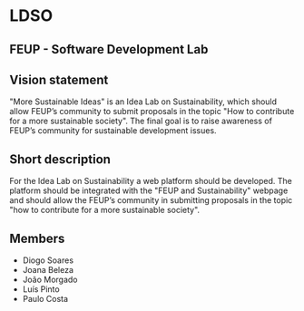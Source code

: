 # LDSO

FEUP - Software Development Lab
--

Vision statement
---
"More Sustainable Ideas" is an Idea Lab on Sustainability, which should allow FEUP’s community to submit proposals in the topic "How to contribute for a more sustainable society". The final goal is to raise awareness of FEUP’s community for sustainable development issues.

Short description
---
For the Idea Lab on Sustainability a web platform should be developed. The platform should be integrated with the "FEUP and Sustainability" webpage and should allow the FEUP’s community in submitting proposals in the topic "how to contribute for a more sustainable society".

Members
--
- Diogo Soares
- Joana Beleza
- João Morgado
- Luís Pinto
- Paulo Costa

